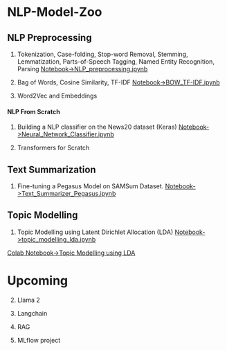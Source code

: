 # NLP-Model-Zoo


## NLP Preprocessing 
1.  Tokenization, Case-folding, Stop-word Removal, 
    Stemming, Lemmatization, Parts-of-Speech Tagging, 
    Named Entity Recognition, Parsing
    [Notebook->NLP_preprocessing.ipynb](./NLP-preprocessing/NLP_preprocessing.ipynb)

2. Bag of Words, Cosine Similarity, TF-IDF 
    [Notebook->BOW_TF-IDF.ipynb](./NLP-preprocessing/BOW_TF-IDF.ipynb)

3. Word2Vec and Embeddings 


#### NLP From Scratch 


1. Building a NLP classifier on the News20 dataset (Keras)
    [Notebook->Neural_Network_Classifier.ipynb](./NLP-Classifier/neural_networks_Classifier.ipynb)

2. Transformers for Scratch



## Text Summarization 

1. Fine-tuning a Pegasus Model on SAMSum Dataset. 
[Notebook->Text_Summarizer_Pegasus.ipynb](./Text-Summarizer/Text_Summarizer_Pegasus.ipynb)


## Topic Modelling 
1. Topic Modelling using Latent Dirichlet Allocation (LDA)
[Notebook->topic_modelling_lda.ipynb](./Topic%20Modelling/topic_modelling_lda.ipynb)

[Colab Notebook->Topic Modelling using LDA](https://www.youtube.com/redirect?event=video_description&redir_token=QUFFLUhqa0w1WVpnZWRZay1RampJSjBpQ2NtVG1Ga0RmZ3xBQ3Jtc0treE02eFRoWmhXMkpDTGpRT0ZSMTNDQnAwWko3SXliWmE1M2NFQ0lsVlhXLV9obW90RnRHV1NaZmEzblZ6cThRQVA5QTFpXzJrcXJpTEZhZnlOYzZOMHZJa3owZ3RpQzZUT25oVkpHSjM2VzhFQ2ZVRQ&q=https%3A%2F%2Fcolab.research.google.com%2Fgithub%2Ffuturemojo%2Fnlp-demystified%2Fblob%2Fmain%2Fnotebooks%2Fnlpdemystified_topic_modelling_lda.ipynb&v=9mNV4AwA9QI)

# Upcoming 
2. Llama 2  

3. Langchain 

4. RAG 

5. MLflow project 


 

